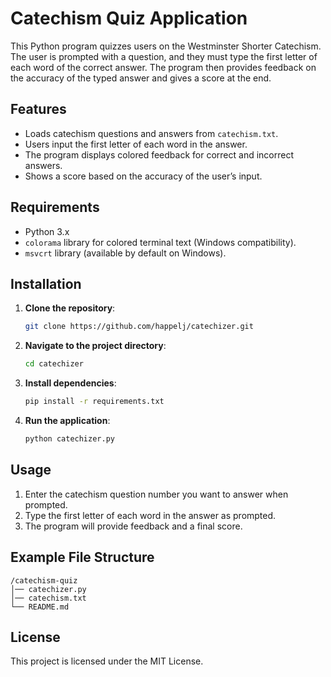 
# Catechism Quiz Application

This Python program quizzes users on the Westminster Shorter Catechism. The user is prompted with a question, and they must type the first letter of each word of the correct answer. The program then provides feedback on the accuracy of the typed answer and gives a score at the end.

## Features
- Loads catechism questions and answers from `catechism.txt`.
- Users input the first letter of each word in the answer.
- The program displays colored feedback for correct and incorrect answers.
- Shows a score based on the accuracy of the user’s input.

## Requirements
- Python 3.x
- `colorama` library for colored terminal text (Windows compatibility).
- `msvcrt` library (available by default on Windows).

## Installation

1. **Clone the repository**:
   ```bash
   git clone https://github.com/happelj/catechizer.git
   ```

2. **Navigate to the project directory**:
   ```bash
   cd catechizer
   ```

3. **Install dependencies**:
   ```bash
   pip install -r requirements.txt
   ```

4. **Run the application**:
   ```bash
   python catechizer.py
   ```

## Usage

1. Enter the catechism question number you want to answer when prompted.
2. Type the first letter of each word in the answer as prompted.
3. The program will provide feedback and a final score.

## Example File Structure

```
/catechism-quiz
│── catechizer.py
│── catechism.txt
└── README.md
```

## License
This project is licensed under the MIT License.
